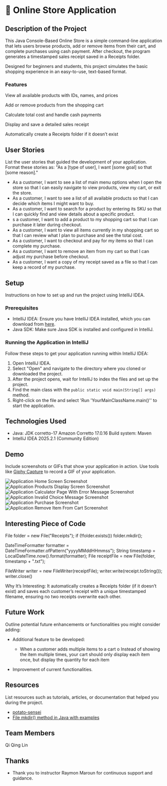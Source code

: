 # 🛒 Online Store Application

## Description of the Project

This Java Console-Based Online Store is a simple command-line application that lets users browse products, add or remove items from their cart, and complete purchases using cash payment. After checkout, the program generates a timestamped sales receipt saved in a Receipts folder.

Designed for beginners and students, this project simulates the basic shopping experience in an easy-to-use, text-based format.

### Features

View all available products with IDs, names, and prices

Add or remove products from the shopping cart

Calculate total cost and handle cash payments

Display and save a detailed sales receipt

Automatically create a Receipts folder if it doesn’t exist

## User Stories

List the user stories that guided the development of your application. Format these stories as: "As a [type of user], I want [some goal] so that [some reason]."

- As a customer, I want to see a list of main menu options when I open the store so that I can easily navigate to view products, view my cart, or exit the store.
- As a customer, I want to see a list of all available products so that I can decide which items I might want to buy.
- As a customer, I want to search for a product by entering its SKU so that I can quickly find and view details about a specific product.
- s a customer, I want to add a product to my shopping cart so that I can purchase it later during checkout.
- As a customer, I want to view all items currently in my shopping cart so that I can review what I plan to purchase and see the total cost.
- As a customer, I want to checkout and pay for my items so that I can complete my purchase.
- As a customer, I want to remove an item from my cart so that I can adjust my purchase before checkout.
- As a customer, I want a copy of my receipt saved as a file so that I can keep a record of my purchase.

## Setup

Instructions on how to set up and run the project using IntelliJ IDEA.

### Prerequisites

- IntelliJ IDEA: Ensure you have IntelliJ IDEA installed, which you can download from [here](https://www.jetbrains.com/idea/download/).
- Java SDK: Make sure Java SDK is installed and configured in IntelliJ.

### Running the Application in IntelliJ

Follow these steps to get your application running within IntelliJ IDEA:

1. Open IntelliJ IDEA.
2. Select "Open" and navigate to the directory where you cloned or downloaded the project.
3. After the project opens, wait for IntelliJ to index the files and set up the project.
4. Find the main class with the `public static void main(String[] args)` method.
5. Right-click on the file and select 'Run 'YourMainClassName.main()'' to start the application.

## Technologies Used

- Java: JDK corretto-17 Amazon Corretto 17.0.16
  Build system: Maven
- IntelliJ IDEA 2025.2.1 (Community Edition)

## Demo

Include screenshots or GIFs that show your application in action. Use tools like [Giphy Capture](https://giphy.com/apps/giphycapture) to record a GIF of your application.

![Application Home Screen Screenshot](HomeScreen.png)
![Application Products Display Screen Screenshot](ProductsDisplayScreen.png)
![Application Calculator Page With Error Message Screenshot](CalculatorPageWithMessage.png)
![Application Invalid Choice Message Screenshot](InvalidChoiceMessage.png)
![Application Purchase Screenshot](Purchase.png)
![Application Remove Item From Cart Screenshot](RemoveItemFromCart.png)

## Interesting Piece of Code

File folder = new File("Receipts");
if (!folder.exists()) folder.mkdir();

DateTimeFormatter formatter = DateTimeFormatter.ofPattern("yyyyMMddHHmmss");
String timestamp = LocalDateTime.now().format(formatter);
File receiptFile = new File(folder, timestamp + ".txt");

FileWriter writer = new FileWriter(receiptFile);
writer.write(receipt.toString());
writer.close()

Why It’s Interesting:
It automatically creates a Receipts folder (if it doesn’t exist) and saves each customer’s receipt with a unique timestamped filename, ensuring no two receipts overwrite each other.

## Future Work

Outline potential future enhancements or functionalities you might consider adding:

- Additional feature to be developed:
  - When a customer adds multiple items to a cart
    o  Instead of showing the item multiple times, your
    cart should only display each item once, but
    display the quantity for each item
  
- Improvement of current functionalities.

## Resources

List resources such as tutorials, articles, or documentation that helped you during the project.

- [potato-sensei](https://chatgpt.com/g/g-681d378b0c90819197b16e49abe384ec-potato-sensei)
- [File mkdir() method in Java with examples](https://www.geeksforgeeks.org/java/file-mkdir-method-in-java-with-examples/)

## Team Members

Qi Qing Lin

## Thanks

- Thank you to instructor Raymon Maroun for continuous support and guidance.